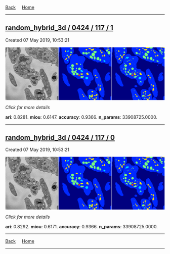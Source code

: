 
[Back](..)&nbsp;&nbsp;&nbsp;&nbsp;&nbsp;[Home](https://leapmanlab.github.io/snapshots)

---

<div class="summary"><a href="1"><h2>random_hybrid_3d / 0424 / 117 / 1</h2></a><p>Created 07 May 2019, 10:53:21
</p><a href="1"><img src="1/media/summary.png" align="center"></a><p>
<i>Click for more details</i>
</p></div>

**ari**: 0.8281. **miou**: 0.6147. **accuracy**: 0.9366. **n_params**: 33908725.0000. 

---

<div class="summary"><a href="0"><h2>random_hybrid_3d / 0424 / 117 / 0</h2></a><p>Created 07 May 2019, 10:53:21
</p><a href="0"><img src="0/media/summary.png" align="center"></a><p>
<i>Click for more details</i>
</p></div>

**ari**: 0.8292. **miou**: 0.6171. **accuracy**: 0.9366. **n_params**: 33908725.0000. 

---

[Back](..)&nbsp;&nbsp;&nbsp;&nbsp;&nbsp;[Home](https://leapmanlab.github.io/snapshots)

---